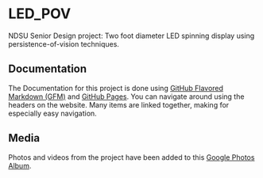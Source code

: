# LED_POV

NDSU Senior Design project: Two foot diameter LED spinning display using persistence-of-vision techniques.

## Documentation

The Documentation for this project is done using [GitHub Flavored Markdown (GFM)](https://github.github.com/gfm/) and [GitHub Pages](https://pages.github.com/). You can navigate around using the headers on the website. Many items are linked together, making for especially easy navigation.

## Media

Photos and videos from the project have been added to this [Google Photos Album](https://photos.app.goo.gl/s6BoLq5Lydn7EBvv7).
